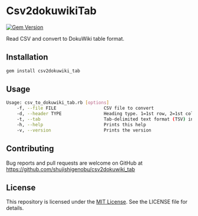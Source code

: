 # Csv2dokuwikiTab

[![Gem Version](https://badge.fury.io/rb/csv2dokuwiki_tab.svg)](https://badge.fury.io/rb/csv2dokuwiki_tab)

Read CSV and convert to DokuWiki table format.

## Installation

```bash
gem install csv2dokuwiki_tab
```

## Usage

```bash
Usage: csv_to_dokuwiki_tab.rb [options]
    -f, --file FILE                  CSV file to convert
    -d, --header TYPE                Heading type. 1=1st row, 2=1st column, 3=both 1&2, 0=none, default: 1
    -t, --tab                        Tab-delimited text format (TSV) instead of CSV
    -h, --help                       Prints this help
    -v, --version                    Prints the version
```


## Contributing

Bug reports and pull requests are welcome on GitHub at https://github.com/shujishigenobu/csv2dokuwiki_tab

## License

This repository is licensed under the [MIT License](./LICENSE). See the LICENSE file for details.